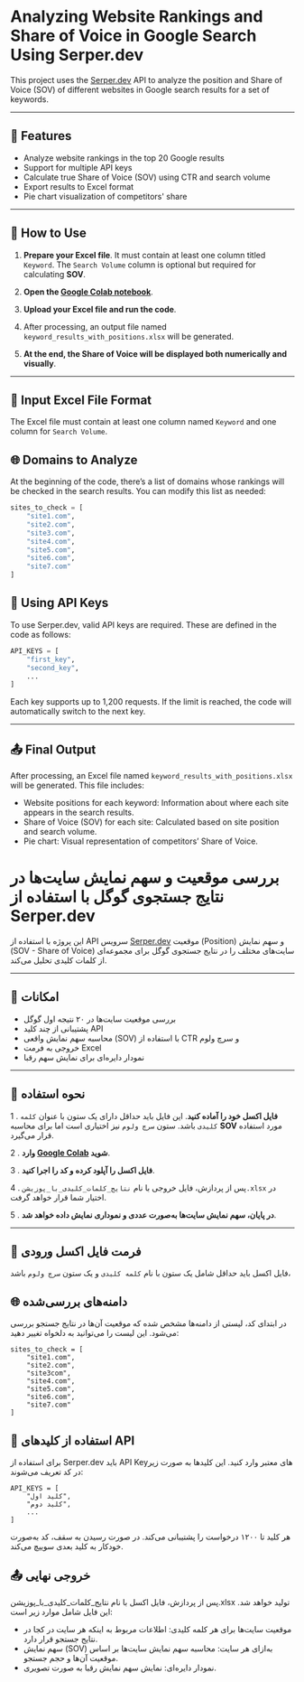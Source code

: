 

# Analyzing Website Rankings and Share of Voice in Google Search Using Serper.dev

This project uses the [Serper.dev](https://serper.dev) API to analyze the position and Share of Voice (SOV) of different websites in Google search results for a set of keywords.

---

## 📌 Features

- Analyze website rankings in the top 20 Google results  
- Support for multiple API keys  
- Calculate true Share of Voice (SOV) using CTR and search volume  
- Export results to Excel format  
- Pie chart visualization of competitors' share

---

## 🚀 How to Use

1. **Prepare your Excel file**. It must contain at least one column titled `Keyword`. The `Search Volume` column is optional but required for calculating **SOV**.

2. **Open the [Google Colab notebook](https://colab.research.google.com/drive/1xedEmK67jWu0kbZLa6mCPTFHZoNzF51D?usp=sharing)**.

3. **Upload your Excel file and run the code**.

4. After processing, an output file named `keyword_results_with_positions.xlsx` will be generated.

5. **At the end, the Share of Voice will be displayed both numerically and visually**.

---

## 📝 Input Excel File Format

The Excel file must contain at least one column named `Keyword` and one column for `Search Volume`.

## 🌐 Domains to Analyze

At the beginning of the code, there’s a list of domains whose rankings will be checked in the search results. You can modify this list as needed:

```python
sites_to_check = [
    "site1.com",
    "site2.com",
    "site3.com",
    "site4.com",
    "site5.com",
    "site6.com",
    "site7.com"
]
```

## 🔑 Using API Keys

To use Serper.dev, valid API keys are required. These are defined in the code as follows:

```python
API_KEYS = [
    "first_key",
    "second_key",
    ...
]
```

Each key supports up to 1,200 requests. If the limit is reached, the code will automatically switch to the next key.

---

## 📤 Final Output

After processing, an Excel file named `keyword_results_with_positions.xlsx` will be generated. This file includes:

- Website positions for each keyword: Information about where each site appears in the search results.
- Share of Voice (SOV) for each site: Calculated based on site position and search volume.
- Pie chart: Visual representation of competitors’ Share of Voice.



# بررسی موقعیت و سهم نمایش سایت‌ها در نتایج جستجوی گوگل با استفاده از Serper.dev

این پروژه با استفاده از API سرویس [Serper.dev](https://serper.dev) موقعیت (Position) و سهم نمایش (SOV - Share of Voice) سایت‌های مختلف را در نتایج جستجوی گوگل برای مجموعه‌ای از کلمات کلیدی تحلیل می‌کند.

---

## 📌 امکانات

- بررسی موقعیت سایت‌ها در ۲۰ نتیجه اول گوگل
- پشتیبانی از چند کلید API
- محاسبه سهم نمایش واقعی (SOV) با استفاده از CTR و سرچ ولوم
- خروجی به فرمت Excel
- نمودار دایره‌ای برای نمایش سهم رقبا

---

## 🚀 نحوه استفاده

1 . **فایل اکسل خود را آماده کنید**. این فایل باید حداقل دارای یک ستون با عنوان `کلمه کلیدی` باشد. ستون `سرچ ولوم` نیز اختیاری است اما برای محاسبه **SOV** مورد استفاده قرار می‌گیرد.
   
2 . **وارد  [Google Colab](https://colab.research.google.com/drive/1xedEmK67jWu0kbZLa6mCPTFHZoNzF51D?usp=sharing) شوید**.

3 . **فایل اکسل را آپلود کرده و کد را اجرا کنید**.

4 . پس از پردازش، فایل خروجی با نام `نتایج_کلمات_کلیدی_با_پوزیشن.xlsx` در اختیار شما قرار خواهد گرفت.

5 . **در پایان، سهم نمایش سایت‌ها به‌صورت عددی و نموداری نمایش داده خواهد شد**.

---

## 📝 فرمت فایل اکسل ورودی

فایل اکسل باید حداقل شامل یک ستون با نام `کلمه کلیدی` و یک ستون `سرچ ولوم` باشد،

## 🌐 دامنه‌های بررسی‌شده
در ابتدای کد، لیستی از دامنه‌ها مشخص شده که موقعیت آن‌ها در نتایج جستجو بررسی می‌شود. این لیست را می‌توانید به دلخواه تغییر دهید:

```
sites_to_check = [
    "site1.com",
    "site2.com",
    "site3com",
    "site4.com",
    "site5.com",
    "site6.com",
    "site7.com"
]
```
## 🔑 استفاده از کلیدهای API
برای استفاده از Serper.dev باید API Keyهای معتبر وارد کنید. این کلیدها به صورت زیر در کد تعریف می‌شوند:

```
API_KEYS = [
    "کلید اول",
    "کلید دوم",
    ...
]
```
هر کلید تا ۱۲۰۰ درخواست را پشتیبانی می‌کند. در صورت رسیدن به سقف، کد به‌صورت خودکار به کلید بعدی سوییچ می‌کند.


## 📤 خروجی نهایی
پس از پردازش، فایل اکسل با نام نتایج_کلمات_کلیدی_با_پوزیشن.xlsx تولید خواهد شد. این فایل شامل موارد زیر است:
-  موقعیت سایت‌ها برای هر کلمه کلیدی: اطلاعات مربوط به اینکه هر سایت در کجا در نتایج جستجو قرار دارد.
-  سهم نمایش (SOV) به‌ازای هر سایت: محاسبه سهم نمایش سایت‌ها بر اساس موقعیت آن‌ها و حجم جستجو.
-  نمودار دایره‌ای: نمایش سهم نمایش رقبا به صورت تصویری.



